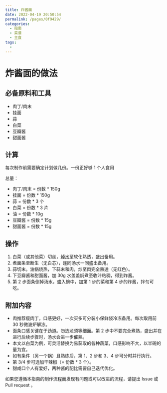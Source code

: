 ```yaml
---
title: 炸酱面
date: 2022-04-19 20:50:54
permalink: /pages/0f9429/
categories:
  - 指南
  - 菜谱
  - 主食
tags:
  - 
---
```

# 炸酱面的做法

## 必备原料和工具

* 肉丁/肉末
* 挂面
* 蒜
* 白菜
* 豆瓣酱
* 甜面酱

## 计算

每次制作前需要确定计划做几份。一份正好够 1 个人食用

总量：

* 肉丁/肉末 = 份数 * 150g
* 挂面 = 份数 * 150g
* 蒜 = 份数 * 3 个
* 白菜 = 份数 * 3 片
* 油 = 份数 * 10g
* 豆瓣酱 = 份数 * 15g
* 甜面酱 = 份数 * 15g

## 操作

1. 白菜（或其他菜）切丝，[焯水](../../tips/learn/学习焯水.md)至软化熟透，盛出备用。
2. 煮面条至断生（无白芯），连同汤水一同盛出备用。
3. 蒜切末。油锅烧热，下蒜末和肉，炒至肉完全熟透（无红色）。
4. 下豆瓣酱和甜面酱，加 30g 水盖盖焖煮至收汁粘稠，得到炸酱。
5. 第 2 步面条倒掉汤水，盛入碗中，加第 1 步的菜和第 4 步的炸酱，拌匀可吃。

## 附加内容

* 肉推荐瘦肉丁，口感更好，一次买多可分装小保鲜袋冷冻备用。每次取用前 30 秒微波炉解冻。
* 面条口感关键在于劲道。勿选龙须等细面。第 2 步中不要完全煮熟，盛出并在进行后续步骤时，汤水会进一步催熟。
* 本文以白菜为例，可灵活替换为易获取的各种蔬菜，口感影响不大，以半碗的量为宜。
* 如有条件（另一个锅）且熟练后，第 1、2 步和 3、4 步可分时并行执行。
* 第 3/4 步可选加干辣椒（= 份数 * 3 个）。
* 甜咸口个人有爱好，两种酱的配比需要自己迭代优化。

如果您遵循本指南的制作流程而发现有问题或可以改进的流程，请提出 Issue 或 Pull request 。
